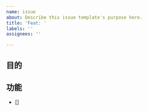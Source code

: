 ```yaml
---
name: issue
about: Describe this issue template's purpose here.
title: 'Feat: '
labels: ''
assignees: ''

---
```


## 目的


##  功能
- []
